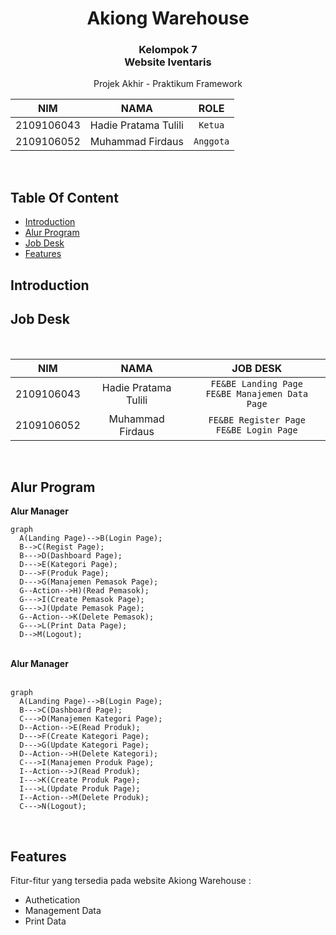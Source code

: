 <!-- inspiring README PROJECTS -->

<!-- https://github.com/ma-shamshiri/Spam-Detector/blob/master/README.md -->
<!-- https://github.com/aregtech/areg-sdk/blob/master/README.md -->


<a name="top"></a>

<div align="center">
<!-- Logo Aplikasi -->
<!-- <img src="https://github.com/Natalieefd/Aurora-Gems/blob/main/public/assets/logo_aurora_gems.png" width="30%"> -->
<!-- ![logo](https://github.com/Natalieefd/Aurora-Gems/blob/main/public/assets/logo_aurora_gems.png) -->

# Akiong Warehouse
### Kelompok 7<br>Website Iventaris
<p>Projek Akhir - Praktikum Framework</p>


| NIM | NAMA | ROLE |
|------------|:----------------------:|:---------:|
| 2109106043 | Hadie Pratama Tulili | `Ketua` |
| 2109106052 | Muhammad Firdaus | `Anggota` |
<br>
</div>


## Table Of Content
 - [Introduction](#introduction)
 - [Alur Program](#alur-program)
 - [Job Desk](#job-desk)
 - [Features](#features)


## Introduction
<!-- tentang aplikasi -->



## Job Desk
<br>
<div align=center>

| NIM | NAMA | JOB DESK |
|-----|:--------------------:|:--------: |
| 2109106043 | Hadie Pratama Tulili | `FE&BE Landing Page`<br>`FE&BE Manajemen Data Page`|
| 2109106052 | Muhammad Firdaus |`FE&BE Register Page`<br>`FE&BE Login Page`|

</div>
<br>

## Alur Program
<strong>Alur Manager</strong>

```mermaid
graph
  A(Landing Page)-->B(Login Page);
  B-->C(Regist Page);
  B--->D(Dashboard Page);
  D--->E(Kategori Page);
  D--->F(Produk Page);
  D--->G(Manajemen Pemasok Page);
  G--Action-->H)(Read Pemasok);
  G--->I(Create Pemasok Page);
  G--->J(Update Pemasok Page);
  G--Action-->K(Delete Pemasok);
  G--->L(Print Data Page);
  D-->M(Logout);
```

<br>
<strong>Alur Manager<br><br></strong>


```mermaid
graph
  A(Landing Page)-->B(Login Page);
  B--->C(Dashboard Page);
  C--->D(Manajemen Kategori Page);
  D--Action-->E(Read Produk);
  D--->F(Create Kategori Page);
  D--->G(Update Kategori Page);
  D--Action-->H(Delete Kategori);
  C--->I(Manajemen Produk Page);
  I--Action-->J(Read Produk);
  I--->K(Create Produk Page);
  I--->L(Update Produk Page);
  I--Action-->M(Delete Produk);
  C--->N(Logout);
```

<br>


## Features
Fitur-fitur yang tersedia pada website Akiong Warehouse :
+ Authetication
+ Management Data
+ Print Data

</div>
